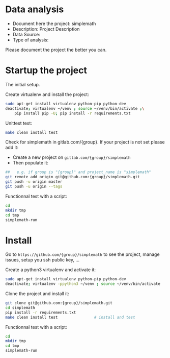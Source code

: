 # Data analysis
- Document here the project: simplemath
- Description: Project Description
- Data Source:
- Type of analysis:

Please document the project the better you can.

# Startup the project

The initial setup.

Create virtualenv and install the project:
```bash
sudo apt-get install virtualenv python-pip python-dev
deactivate; virtualenv ~/venv ; source ~/venv/bin/activate ;\
    pip install pip -U; pip install -r requirements.txt
```

Unittest test:
```bash
make clean install test
```

Check for simplemath in gitlab.com/{group}.
If your project is not set please add it:

- Create a new project on `gitlab.com/{group}/simplemath`
- Then populate it:

```bash
##   e.g. if group is "{group}" and project_name is "simplemath"
git remote add origin git@github.com:{group}/simplemath.git
git push -u origin master
git push -u origin --tags
```

Functionnal test with a script:

```bash
cd
mkdir tmp
cd tmp
simplemath-run
```

# Install

Go to `https://github.com/{group}/simplemath` to see the project, manage issues,
setup you ssh public key, ...

Create a python3 virtualenv and activate it:

```bash
sudo apt-get install virtualenv python-pip python-dev
deactivate; virtualenv -ppython3 ~/venv ; source ~/venv/bin/activate
```

Clone the project and install it:

```bash
git clone git@github.com:{group}/simplemath.git
cd simplemath
pip install -r requirements.txt
make clean install test                # install and test
```
Functionnal test with a script:

```bash
cd
mkdir tmp
cd tmp
simplemath-run
```
